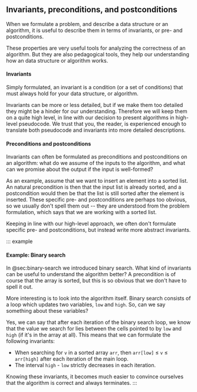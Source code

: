 
## Invariants, preconditions, and postconditions

When we formulate a problem, and describe a data structure or an algorithm, it is useful to describe them in terms of invariants, or pre- and postconditions.

These properties are very useful tools for analyzing the correctness of an algorithm.
But they are also pedagogical tools, they help our understanding how an data structure or algorithm works.

#### Invariants

Simply formulated, an invariant is a condition (or a set of conditions) that must always hold for your data structure, or algorithm.

Invariants can be more or less detailed, but if we make them too detailed they might be a hinder for our understanding.
Therefore we will keep them on a quite high level, in line with our decision to present algorithms in high-level pseudocode.
We trust that you, the reader, is experienced enough to translate both pseudocode and invariants into more detailed descriptions.

#### Preconditions and postconditions

Invariants can often be formulated as preconditions and postconditions on an algorithm:
what do we assume of the inputs to the algorithm, and what can we promise about the output if the input is well-formed?

As an example, assume that we want to insert an element into a sorted list.
An natural precondition is then that the input list is already sorted, and a postcondition would then be that the list is still sorted after the element is inserted.
These specific pre- and postconditions are perhaps too obvious, so we usually don't spell them out -- they are understood from the problem formulation, which says that we are working with a sorted list.

Keeping in line with our high-level approach, we often don't formulate specific pre- and postconditions, but instead write more abstract invariants.

::: example
#### Example: Binary search

In @sec:binary-search we introduced binary search. What kind of invariants can be useful to understand the algorithm better?
A precondition is of course that the array is sorted, but this is so obvious that we don't have to spell it out.

More interesting is to look into the algorithm itself.
Binary search consists of a loop which updates two variables, `low` and `high`.
So, can we say something about these variables?

Yes, we can say that after each iteration of the binary search loop, we know that the value we search for lies between the cells pointed to by `low` and `high` (if it's in the array at all).
This means that we can formulate the following invariants:

- When searching for `v` in a sorted array `arr`, then `arr[low]` $\leq$ `v` $\leq$ `arr[high]` after each iteration of the main loop.
- The interval `high` - `low` strictly decreases in each iteration.

Knowing these invariants, it becomes much easier to convince ourselves that the algorithm is correct and always terminates.
:::
